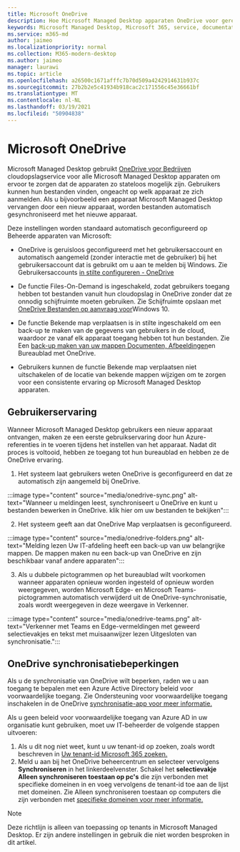 ```yaml
---
title: Microsoft OneDrive
description: Hoe Microsoft Managed Desktop apparaten OneDrive voor geregistreerde apparaten
keywords: Microsoft Managed Desktop, Microsoft 365, service, documentatie, apps, line-of-business-apps, LOB-apps
ms.service: m365-md
author: jaimeo
ms.localizationpriority: normal
ms.collection: M365-modern-desktop
ms.author: jaimeo
manager: laurawi
ms.topic: article
ms.openlocfilehash: a26500c1671afffc7b70d509a4242914631b937c
ms.sourcegitcommit: 27b2b2e5c41934b918cac2c171556c45e36661bf
ms.translationtype: MT
ms.contentlocale: nl-NL
ms.lasthandoff: 03/19/2021
ms.locfileid: "50904838"
---
```

# <a name="microsoft-onedrive"></a>Microsoft OneDrive

Microsoft Managed Desktop gebruikt [OneDrive voor Bedrijven](/onedrive/plan-onedrive-enterprise) cloudopslagservice voor alle Microsoft Managed Desktop apparaten om ervoor te zorgen dat de apparaten zo stateloos mogelijk zijn. Gebruikers kunnen hun bestanden vinden, ongeacht op welk apparaat ze zich aanmelden. Als u bijvoorbeeld een apparaat Microsoft Managed Desktop vervangen door een nieuw apparaat, worden bestanden automatisch gesynchroniseerd met het nieuwe apparaat.

Deze instellingen worden standaard automatisch geconfigureerd op Beheerde apparaten van Microsoft:

- OneDrive is geruisloos geconfigureerd met het gebruikersaccount en automatisch aangemeld (zonder interactie met de gebruiker) bij het gebruikersaccount dat is gebruikt om u aan te melden bij Windows. Zie Gebruikersaccounts [in stilte configureren - OneDrive](/onedrive/use-silent-account-configuration)

- De functie Files-On-Demand is ingeschakeld, zodat gebruikers toegang hebben tot bestanden vanuit hun cloudopslag in OneDrive zonder dat ze onnodig schijfruimte moeten gebruiken. Zie Schijfruimte opslaan met [OneDrive Bestanden op aanvraag voor](https://support.microsoft.com/office/save-disk-space-with-onedrive-files-on-demand-for-windows-10-0e6860d3-d9f3-4971-b321-7092438fb38e)Windows 10.

- De functie Bekende map verplaatsen is in stilte ingeschakeld om een back-up te maken van de gegevens van gebruikers in de cloud, waardoor ze vanaf elk apparaat toegang hebben tot hun bestanden. Zie Een [back-up maken van uw mappen Documenten, Afbeeldingen](https://support.microsoft.com/office/back-up-your-documents-pictures-and-desktop-folders-with-onedrive-d61a7930-a6fb-4b95-b28a-6552e77c3057)en Bureaublad met OneDrive.

- Gebruikers kunnen de functie Bekende map verplaatsen niet uitschakelen of de locatie van bekende mappen wijzigen om te zorgen voor een consistente ervaring op Microsoft Managed Desktop apparaten.

## <a name="user-experience"></a>Gebruikerservaring

Wanneer Microsoft Managed Desktop gebruikers een nieuw apparaat ontvangen, maken ze een eerste gebruikservaring door hun Azure-referenties in te voeren tijdens het instellen van het apparaat. Nadat dit proces is voltooid, hebben ze toegang tot hun bureaublad en hebben ze de OneDrive ervaring.

1. Het systeem laat gebruikers weten OneDrive is geconfigureerd en dat ze automatisch zijn aangemeld bij OneDrive.

:::image type="content" source="media/onedrive-sync.png" alt-text="Wanneer u meldingen leest, synchroniseert u OneDrive en kunt u bestanden bewerken in OneDrive. klik hier om uw bestanden te bekijken":::

2. Het systeem geeft aan dat OneDrive Map verplaatsen is geconfigureerd.

:::image type="content" source="media/onedrive-folders.png" alt-text="Melding lezen Uw IT-afdeling heeft een back-up van uw belangrijke mappen. De mappen maken nu een back-up van OneDrive en zijn beschikbaar vanaf andere apparaten":::

3. Als u dubbele pictogrammen op het bureaublad wilt voorkomen wanneer apparaten opnieuw worden ingesteld of opnieuw worden weergegeven, worden Microsoft Edge- en Microsoft Teams-pictogrammen automatisch verwijderd uit de OneDrive-synchronisatie, zoals wordt weergegeven in deze weergave in Verkenner.

:::image type="content" source="media/onedrive-teams.png" alt-text="Verkenner met Teams en Edge-vermeldingen met geweerd selectievakjes en tekst met muisaanwijzer lezen Uitgesloten van synchronisatie.":::


## <a name="onedrive-sync-restrictions"></a>OneDrive synchronisatiebeperkingen

Als u de synchronisatie van OneDrive wilt beperken, raden we u aan toegang te bepalen met een Azure Active Directory beleid voor voorwaardelijke toegang. Zie Ondersteuning voor voorwaardelijke toegang inschakelen in de OneDrive [synchronisatie-app voor meer informatie.](/onedrive/enable-conditional-access)

Als u geen beleid voor voorwaardelijke toegang van Azure AD in uw organisatie kunt gebruiken, moet uw IT-beheerder de volgende stappen uitvoeren:

1. Als u dit nog niet weet, kunt u uw tenant-id op zoeken, zoals wordt beschreven in [Uw tenant-id Microsoft 365 zoeken.](/onedrive/find-your-office-365-tenant-id)
2. Meld u aan bij het OneDrive beheercentrum en selecteer vervolgens **Synchroniseren** in het linkerdeelvenster. Schakel het **selectievakje Alleen synchroniseren toestaan op pc's** die zijn verbonden met specifieke domeinen in en voeg vervolgens de tenant-id toe aan de lijst met domeinen. Zie Alleen synchroniseren toestaan op computers die zijn verbonden met [specifieke domeinen voor meer informatie.](/onedrive/allow-syncing-only-on-specific-domains)

> [!NOTE]
> Deze richtlijn is alleen van toepassing op tenants in Microsoft Managed Desktop. Er zijn andere instellingen in gebruik die niet worden besproken in dit artikel.
